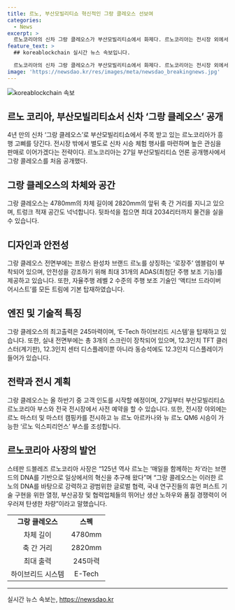 ```yaml
---
title: 르노, 부산모빌리티쇼 혁신적인 그랑 클레오스 선보여
categories:
  - News
excerpt: >
  르노코리아의 신차 그랑 클레오스가 부산모빌리티쇼에서 화제다. 르노코리아는 전시장 외에서 신차 시승 체험 행사를 진행하며 끊임없는 관심과 성공적인 판매를 모색 중이다. 이 차는 넓은 실내와 안전성을 끌어올리는 최첨단 주행 보조 시스템을 탑재했다. 더불어 풀 LED 헤드램프와 그랑 콜레오스의 대표적인 기능과 디자인을 소개했다. 따라서, 르노코리아의 이번 신차 출시는 기술과 디자인에서의 혁신이 돋보이며 차세대 SUV 시장에서 두각을 나타내고 있다.
feature_text: >
  ## koreablockchain 실시간 뉴스 속보입니다.

  르노코리아의 신차 그랑 클레오스가 부산모빌리티쇼에서 화제다. 르노코리아는 전시장 외에서 신차 시승 체험 행사를 진행하며 끊임없는 관심과 성공적인 판매를 모색 중이다. 이 차는 넓은 실내와 안전성을 끌어올리는 최첨단 주행 보조 시스템을 탑재했다. 더불어 풀 LED 헤드램프와 그랑 콜레오스의 대표적인 기능과 디자인을 소개했다. 따라서, 르노코리아의 이번 신차 출시는 기술과 디자인에서의 혁신이 돋보이며 차세대 SUV 시장에서 두각을 나타내고 있다.
image: 'https://newsdao.kr/res/images/meta/newsdao_breakingnews.jpg'
---
```


<p><img src="https://newsdao.kr/res/images/meta/newsdao_breakingnews.jpg" alt="koreablockchain 속보" /></p>

<h2 data-ke-size="size26">르노 코리아, 부산모빌리티쇼서 신차 ‘그랑 클레오스’ 공개</h2>

<p data-ke-size="size16">4년 만의 신차 ‘그랑 클레오스’로 부산모빌리티쇼에서 주목 받고 있는 르노코리아가 흥행 고삐를 당긴다. 전시장 밖에서 별도로 신차 시승 체험 행사를 마련하며 높은 관심을 판매로 이어가겠다는 전략이다. 르노코리아는 27일 부산모빌리티쇼 언론 공개행사에서 그랑 콜레오스를 처음 공개했다.</p>

<h2 data-ke-size="size26">그랑 클레오스의 차체와 공간</h2>

<p data-ke-size="size16">그랑 클레오스는 4780mm의 차체 길이에 2820mm의 앞뒤 축 간 거리를 지니고 있으며, 트렁크 적재 공간도 넉넉합니다. 뒷좌석을 접으면 최대 2034리터까지 물건을 실을 수 있습니다.</p>

<h2 data-ke-size="size26">디자인과 안전성</h2>

<p data-ke-size="size16">그랑 클레오스 전면부에는 프랑스 완성차 브랜드 르노를 상징하는 ‘로장주’ 엠블럼이 부착되어 있으며, 안전성을 강조하기 위해 최대 31개의 ADAS(최첨단 주행 보조 기능)를 제공하고 있습니다. 또한, 자율주행 레벨 2 수준의 주행 보조 기술인 ‘액티브 드라이버 어시스트’를 모든 트림에 기본 탑재하였습니다.</p>

<h2 data-ke-size="size26">엔진 및 기술적 특징</h2>

<p data-ke-size="size16">그랑 클레오스의 최고출력은 245마력이며, ‘E-Tech 하이브리드 시스템’을 탑재하고 있습니다. 또한, 실내 전면부에는 총 3개의 스크린이 장착되어 있으며, 12.3인치 TFT 클러스터(계기판), 12.3인치 센터 디스플레이뿐 아니라 동승석에도 12.3인치 디스플레이가 들어가 있습니다.</p>

<h2 data-ke-size="size26">전략과 전시 계획</h2>

<p data-ke-size="size16">그랑 클레오스는 올 하반기 중 고객 인도를 시작할 예정이며, 27일부터 부산모빌리티쇼 르노코리아 부스와 전국 전시장에서 사전 예약을 할 수 있습니다. 또한, 전시장 야외에는 르노 마스터 및 마스터 캠핑카를 전시하고 뉴 르노 아르카나와 뉴 르노 QM6 시승이 가능한 ‘르노 익스피리언스’ 부스를 조성합니다.</p>

<h2 data-ke-size="size26">르노코리아 사장의 발언</h2>

<p data-ke-size="size16">스테판 드블레즈 르노코리아 사장은 “125년 역사 르노는 ‘매일을 함께하는 차’라는 브랜드의 DNA를 기반으로 일상에서의 혁신을 추구해 왔다”며 “그랑 콜레오스는 이러한 르노의 DNA를 바탕으로 강력하고 광범위한 글로벌 협력, 국내 연구진들의 휴먼 퍼스트 기술 구현을 위한 열정, 부산공장 및 협력업체들의 뛰어난 생산 노하우와 품질 경쟁력이 어우러져 탄생한 차량”이라고 말했습니다.</p>

<table>
    <tbody>
        <tr>
            <td style="text-align: center; height: 17px;"><b>그랑 클레오스</b></td>
            <td style="text-align: center; height: 17px;"><b>스펙</b></td>
        </tr>
        <tr>
            <td style="text-align: center;">차체 길이</td>
            <td style="text-align: center;">4780mm</td>
        </tr>
        <tr>
            <td style="text-align: center;">축 간 거리</td>
            <td style="text-align: center;">2820mm</td>
        </tr>
        <tr>
            <td style="text-align: center;">최대 출력</td>
            <td style="text-align: center;">245마력</td>
        </tr>
        <tr>
            <td style="text-align: center;">하이브리드 시스템</td>
            <td style="text-align: center;">E-Tech</td>
        </tr>
    </tbody>
</table>

<p><hr></p>
실시간 뉴스 속보는, <a href="https://newsdao.kr" rel="dofollow">https://newsdao.kr</a>


